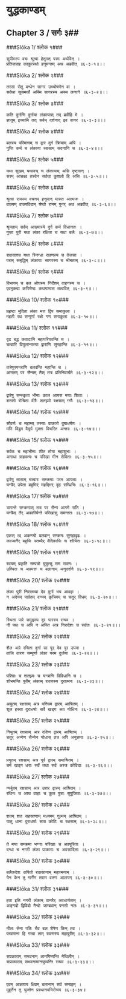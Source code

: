 युद्धकाण्डम्
===============================


## Chapter 3  / सर्गः ३##


###Slōka 1/ श्लोक १###


    सुग्रीवस्य वचः श्रुत्वा हेतुमत् परम अर्थवित् ।
    प्रतिजग्राह काकुत्स्थो हनूमन्तम् अथ अब्रवीत् ॥६-३-१॥।।


###Slōka 2/ श्लोक २###


    तरसा सेतु बन्धेन सागर उच्चोषणेन वा ।
    सर्वथा सुसमर्थो अस्मि सागरस्य अस्य लन्घने ॥६-३-२॥।।


###Slōka 3/ श्लोक ३###


    कति दुर्गाणि दुर्गाया लंकायास् तद् ब्रवीहि मे ।
    ज्ञातुम् इच्चामि तत् सर्वम् दर्शनाद् इव वानर ॥६-३-३॥।।


###Slōka 4/ श्लोक ४###


    बलस्य परिमाणम् च द्वार दुर्ग क्रियाम् अपि ।
    गुप्ति कर्म च लंकाया रक्षसाम् सदनानि च ॥६-३-४॥।।


###Slōka 5/ श्लोक ५###


    यथा सुखम् यथावच् च लंकायाम् असि दृष्टवान् ।
    सरम् आचक्ष्व तत्त्वेन सर्वथा कुशलो हि असि ॥६-३-५॥।।


###Slōka 6/ श्लोक ६###


    श्रुत्वा रामस्य वचनम् हनूमान् मारुत आत्मजः ।
    वाक्यम् वाक्यविदाम् श्रेष्ठो रामम् पुनर् अथ अब्रवीत् ॥६-३-६॥।।


###Slōka 7/ श्लोक ७###


    श्रूयताम् सर्वम् आख्यास्ये दुर्ग कर्म विधानतः ।
    गुप्ता पुरी यथा लंका रक्षिता च यथा बलैः ॥६-३-७॥।।


###Slōka 8/ श्लोक ८###


    राक्षसाश्च यथा स्निग्धा रावणस्य च तेजसा ।
    पराम् समृद्धिम् लंकायाः सागरस्य च भीमताम् ॥६-३-८॥।।


###Slōka 9/ श्लोक ९###


    विभागम् च बल ओघस्य निर्देशम् वाहनस्य च ।
    एवमुक्त्वा कपिश्रेष्ठः कथयामास तत्ववित् ॥६-३-९॥।।


###Slōka 10/ श्लोक १०###


    प्रहृष्टा मुदिता लंका मत्त द्विप समाकुला ।
    महती रथ सम्पूर्णा रक्षो गण समाकुला ॥६-३-१०॥।।


###Slōka 11/ श्लोक ११###


    दृढ बद्ध कवाटानि महापरिघवन्ति च ।
    चत्वारि विपुलान्यस्या द्वाराणि सुमहान्ति ॥६-३-११॥।।


###Slōka 12/ श्लोक १२###


    तत्रेषूपयन्त्राणि बलवन्ति महान्ति च ।
    आगतम् पर सैन्यम् तैस् तत्र प्रतिनिवार्यते ॥६-३-१२॥।।


###Slōka 13/ श्लोक १३###


    द्वारेषु सम्स्कृता भीमाः काल आयस मयाः शिताः ।
    शतशो रोचिता वीरैः शतघ्न्यो रक्षसाम् गणैः ॥६-३-१३॥।।


###Slōka 14/ श्लोक १४###


    सौवर्णः च महाम्स् तस्याः प्राकारो दुष्प्रधर्षणः ।
    मणि विद्रुम वैदूर्य मुक्ता विचरित अन्तरः ॥६-३-१४॥।।


###Slōka 15/ श्लोक १५###


    सर्वतः च महाभीमाः शीत तोया महाशुभाः ।
    अगाधा ग्राहवत्यः च परिखा मीन सेविताः ॥६-३-१५॥।।


###Slōka 16/ श्लोक १६###


    द्वारेषु तासाम् चत्वारः सम्क्रमाः परम आयताः ।
    यन्त्रैर् उपेता बहुभिर् महद्भिर् दृढ सम्धिभिः ॥६-३-१६॥।।


###Slōka 17/ श्लोक १७###


    त्रायन्ते सम्क्रमास् तत्र पर सैन्य आगमे सति ।
    यन्त्रैस् तैर् अवकीर्यन्ते परिखासु समन्ततः ॥६-३-१७॥।।


###Slōka 18/ श्लोक १८###


    एकस् त्व् अकम्प्यो बलवान् सम्क्रमः सुमहादृढः ।
    काञ्चनैर् बहुभिः स्तम्भैर् वेदिकाभिः च शोभितः ॥६-३-१८॥।।


###Slōka 19/ श्लोक १९###


    स्वयम् प्रकृति सम्पन्नो युयुत्सू राम रावणः ।
    उत्थितः च अप्रमत्तः च बलानाम् अनुदर्शने ॥६-३-१९॥।।


###Slōka 20/ श्लोक २०###


    लंका पुरी निरालम्बा देव दुर्गा भय आवहा ।
    न अदेयम् पार्वतम् वन्यम् कृत्रिमम् च चतुर् विधम् ॥६-३-२०॥।।


###Slōka 21/ श्लोक २१###


    स्थिता पारे समुद्रस्य दूर पारस्य राघव ।
    नौ पथः च अपि न अस्ति अत्र निरादेशः च सर्वतः ॥६-३-२१॥।।


###Slōka 22/ श्लोक २२###


    शैल अग्रे रचिता दुर्गा सा पूर् देव पुर उपमा ।
    वाजि वारण सम्पूर्णा लंका परम दुर्जया ॥६-३-२२॥।।


###Slōka 23/ श्लोक २३###


    परिघाः च शतघ्न्यः च यन्त्राणि विविधानि च ।
    शोभयन्ति पुरीम् लंकाम् रावणस्य दुरात्मनः ॥६-३-२३॥।।


###Slōka 24/ श्लोक २४###


    अयुतम् रक्षसाम् अत्र पश्चिम द्वारम् आश्रितम् ।
    शूल हस्ता दुराधर्षाः सर्वे खड्ग अग्र योधिनः ॥६-३-२४॥।।


###Slōka 25/ श्लोक २५###


    नियुतम् रक्षसाम् अत्र दक्षिण द्वारम् आश्रितम् ।
    चतुर् अन्गेण सैन्येन योधास् तत्र अपि अनुत्तमाः ॥६-३-२५॥।।


###Slōka 26/ श्लोक २६###


    प्रयुतम् रक्षसाम् अत्र पूर्व द्वारम् समाश्रितम् ।
    चर्म खड्ग धराः सर्वे तथा सर्व अस्त्र कोविदाः ॥६-३-२६॥।।


###Slōka 27/ श्लोक २७###


    न्यर्बुदम् रक्षसाम् अत्र उत्तर द्वारम् आश्रितम् ।
    रथिनः च अश्व वाहाः च कुल पुत्राः सुपूजिताः ॥६-३-२७॥।।


###Slōka 28/ श्लोक २८###


    शतम् शत सहस्राणाम् मध्यमम् गुल्मम् आश्रितम् ।
    यातु धाना दुराधर्षाः साग्र कोटिः च रक्षसाम् ॥६-३-२८॥।।


###Slōka 29/ श्लोक २९###


    ते मया सम्क्रमा भग्नाः परिखाः च अवपूरिताः ।
    दग्धा च नगरी लंका प्राकाराः च अवसादिताः ॥६-३-२९॥।।


###Slōka 30/ श्लोक ३०###


    बलैकदेशः क्षपितो राक्षसानाम् महात्मनाम् ।
    येन केन तु मार्गेण तराम वरुण आलयम् ॥६-३-३०॥।।


###Slōka 31/ श्लोक ३१###


    हता इति नगरी लंकाम् वानरैर् अवधार्यताम् ।
    अङ्गदो द्विविदो मैन्दो जाम्बवान् पनसो नलः ॥६-३-३१॥।।


###Slōka 32/ श्लोक ३२###


    नीलः सेना पतिः चैव बल शेषेण किम् तव ।
    प्लवमाना हि गत्वा ताम् रावणस्य महापुरीम् ॥६-३-३२॥।।


###Slōka 33/ श्लोक ३३###


    सप्रकाराम् सभवनाम् आनयिष्यन्ति मैथिलीम् ।
    सप्राकाराम् सभवनामानयुष्यन्ति राघव ॥६-३-३३॥।।


###Slōka 34/ श्लोक ३४###


    एवम् आज्ञापय क्षिप्रम् बलानाम् सर्व सम्ग्रहम् ।
    मुहूर्तेन तु युक्तेन प्रस्थानमभिरोचय ॥६-३-३४॥


